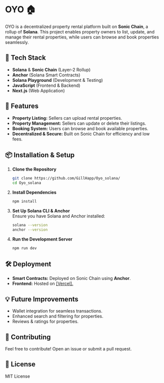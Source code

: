 
# OYO 🏠  

OYO is a decentralized property rental platform built on **Sonic Chain**, a rollup of **Solana**. This project enables property owners to list, update, and manage their rental properties, while users can browse and book properties seamlessly.  

## 🚀 Tech Stack  
- **Solana** & **Sonic Chain** (Layer-2 Rollup)  
- **Anchor** (Solana Smart Contracts)  
- **Solana Playground** (Development & Testing)  
- **JavaScript** (Frontend & Backend)  
- **Next.js** (Web Application)  

## 🏡 Features  
- **Property Listing:** Sellers can upload rental properties.  
- **Property Management:** Sellers can update or delete their listings.  
- **Booking System:** Users can browse and book available properties.  
- **Decentralized & Secure:** Built on Sonic Chain for efficiency and low fees.  

## 📦 Installation & Setup  
1. **Clone the Repository**  
   ```sh
   git clone https://github.com/GillHapp/Oyo_solana/
   cd Oyo_solana
   ```

2. **Install Dependencies**  
   ```sh
   npm install
   ```

3. **Set Up Solana CLI & Anchor**  
   Ensure you have Solana and Anchor installed:  
   ```sh
   solana --version
   anchor --version
   ```

4. **Run the Development Server**  
   ```sh
   npm run dev
   ```

## 🛠 Deployment  
- **Smart Contracts:** Deployed on Sonic Chain using **Anchor**.  
- **Frontend:** Hosted on [[Vercel].](https://oyo-solana.vercel.app/)  

## 💡 Future Improvements  
- Wallet integration for seamless transactions.  
- Enhanced search and filtering for properties.  
- Reviews & ratings for properties.  

## 🤝 Contributing  
Feel free to contribute! Open an issue or submit a pull request.  

## 📜 License  
MIT License  

